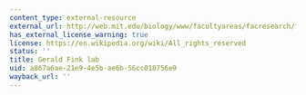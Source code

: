 ```yaml
---
content_type: external-resource
external_url: http://web.mit.edu/biology/www/facultyareas/facresearch/fink.html
has_external_license_warning: true
license: https://en.wikipedia.org/wiki/All_rights_reserved
status: ''
title: Gerald Fink lab
uid: a867a6ae-21e9-4e5b-ae6b-56cc018756e9
wayback_url: ''
---
```

